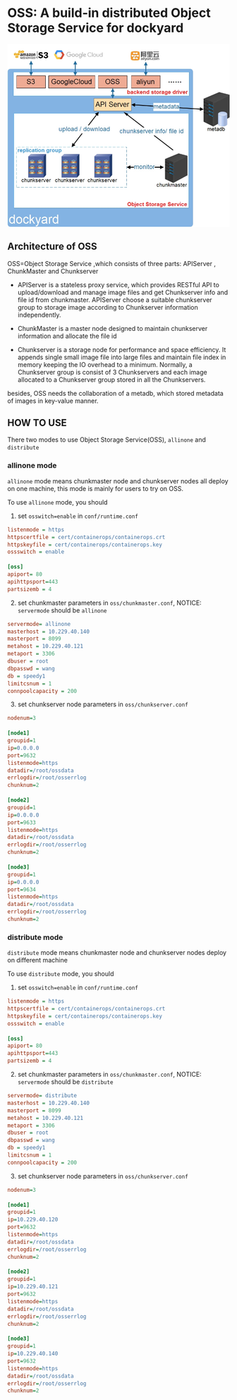# OSS: A build-in distributed Object Storage Service for dockyard
![oss-arch](../docs/oss-arch.jpg "Dockyard")

## Architecture of OSS
OSS=Object Storage Service ,which consists of three parts: APIServer , ChunkMaster and Chunkserver

- APIServer is a stateless proxy service, which provides RESTful API to upload/download and manage image files and get Chunkserver info and file id from chunkmaster. APIServer  choose a suitable chunkserver group to storage image according to Chunkserver information independently.

- ChunkMaster  is a  master node designed to maintain chunkserver information and allocate the file id

- Chunkserver is a storage node for performance and space efficiency. It appends single small image file into large files and maintain file index in memory keeping the IO overhead to a minimum. Normally, a Chunkserver group is consist of 3 Chunkservers and each image allocated to a Chunkserver group stored in all the Chunkservers.

besides, OSS needs the collaboration of a metadb, which stored metadata of images in key-value manner.


## HOW TO USE 

There two modes to use Object Storage Service(OSS), `allinone` and `distribute`

### allinone mode

`allinone` mode means chunkmaster node and chunkserver nodes all deploy on one machine, this mode is mainly for users to try on OSS.

To use `allinone` mode, you should

1. set `osswitch=enable` in `conf/runtime.conf`
```ini
listenmode = https
httpscertfile = cert/containerops/containerops.crt
httpskeyfile = cert/containerops/containerops.key
ossswitch = enable

[oss]
apiport= 80
apihttpsport=443
partsizemb = 4
```

2. set chunkmaster parameters in `oss/chunkmaster.conf`, NOTICE: `servermode` should be `allinone`
```ini
servermode= allinone
masterhost = 10.229.40.140
masterport = 8099
metahost = 10.229.40.121
metaport = 3306
dbuser = root
dbpasswd = wang
db = speedy1
limitcsnum = 1
connpoolcapacity = 200
```

3. set chunkserver node parameters in `oss/chunkserver.conf`
```ini
nodenum=3

[node1]
groupid=1
ip=0.0.0.0
port=9632
listenmode=https
datadir=/root/ossdata
errlogdir=/root/osserrlog
chunknum=2

[node2]
groupid=1
ip=0.0.0.0
port=9633
listenmode=https
datadir=/root/ossdata
errlogdir=/root/osserrlog
chunknum=2

[node3]
groupid=1
ip=0.0.0.0
port=9634
listenmode=https
datadir=/root/ossdata
errlogdir=/root/osserrlog
chunknum=2
```

### distribute mode
`distribute` mode means chunkmaster node and chunkserver nodes deploy on different machine

To use `distribute` mode, you should

1. set `osswitch=enable` in `conf/runtime.conf`
```ini
listenmode = https
httpscertfile = cert/containerops/containerops.crt
httpskeyfile = cert/containerops/containerops.key
ossswitch = enable

[oss]
apiport= 80
apihttpsport=443
partsizemb = 4
```

2. set chunkmaster parameters in `oss/chunkmaster.conf`, NOTICE: `servermode` should be `distribute`
```ini
servermode= distribute
masterhost = 10.229.40.140
masterport = 8099
metahost = 10.229.40.121
metaport = 3306
dbuser = root
dbpasswd = wang
db = speedy1
limitcsnum = 1
connpoolcapacity = 200
```

3. set chunkserver node parameters in `oss/chunkserver.conf`
```ini
nodenum=3

[node1]
groupid=1
ip=10.229.40.120
port=9632
listenmode=https
datadir=/root/ossdata
errlogdir=/root/osserrlog
chunknum=2

[node2]
groupid=1
ip=10.229.40.121
port=9632
listenmode=https
datadir=/root/ossdata
errlogdir=/root/osserrlog
chunknum=2

[node3]
groupid=1
ip=10.229.40.140
port=9632
listenmode=https
datadir=/root/ossdata
errlogdir=/root/osserrlog
chunknum=2

```